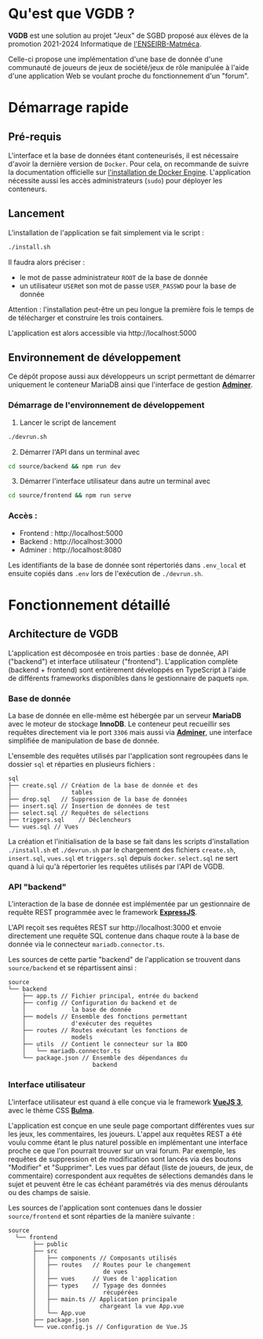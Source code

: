 # Qu'est que VGDB ?
**VGDB** est une solution au projet "Jeux" de SGBD proposé aux élèves de la promotion 2021-2024 Informatique de [l'ENSEIRB-Matméca](https://enseirb-matmeca.bordeaux-inp.fr/fr/informatique). 

Celle-ci propose une implémentation d'une base de donnée d'une communauté de joueurs de jeux de société/jeux de rôle manipulée à l'aide d'une application Web se voulant proche du fonctionnement d'un "forum".
# Démarrage rapide
## Pré-requis
L'interface et la base de données étant conteneurisés, il est nécessaire d'avoir la dernière version de `Docker`. Pour cela, on recommande de suivre la documentation officielle sur [l'installation de Docker Engine](https://docs.docker.com/engine/install/). L'application nécessite aussi les accès administrateurs (`sudo`) pour déployer les conteneurs.

## Lancement
L'installation de l'application se fait simplement via le script :
```sh
./install.sh
```
Il faudra alors préciser :
- le mot de passe administrateur `ROOT` de la base de donnée
- un utilisateur `USER`et son mot de passe `USER_PASSWD` pour la base de donnée

Attention : l'installation peut-être un peu longue la première fois le temps de de télécharger et construire les trois containers.

L'application est alors accessible via http://localhost:5000

## Environnement de développement
Ce dépôt propose aussi aux développeurs un script permettant de démarrer uniquement le conteneur MariaDB ainsi que l'interface de gestion [**Adminer**](https://www.adminer.org). 

### Démarrage de l'environnement de développement
1. Lancer le script de lancement 
```sh
./devrun.sh
```
2. Démarrer l'API dans un terminal avec
```sh
cd source/backend && npm run dev
```
3. Démarrer l'interface utilisateur dans autre un terminal avec
```sh
cd source/frontend && npm run serve
```

### Accès :
- Frontend : http://localhost:5000
- Backend : http://localhost:3000
- Adminer : http://localhost:8080

Les identifiants de la base de donnée sont répertoriés dans `.env_local` et ensuite copiés dans `.env` lors de l'exécution de `./devrun.sh`.

# Fonctionnement détaillé
## Architecture de VGDB
L'application est décomposée en trois parties : base de donnée, API ("backend") et interface utilisateur ("frontend"). L'application complète (backend + frontend) sont entièrement développés en TypeScript à l'aide de différents frameworks disponibles dans le gestionnaire de paquets `npm`.

### Base de donnée
La base de donnée en elle-même est hébergée par un serveur **MariaDB** avec le moteur de stockage **InnoDB**. Le conteneur peut recueillir ses requêtes directement via le port `3306` mais aussi via [**Adminer**](https://www.adminer.org/), une interface simplifiée de manipulation de base de donnée.

L'ensemble des requêtes utilisés par l'application sont regroupées dans le dossier `sql` et réparties en plusieurs fichiers :
```
sql
├── create.sql // Création de la base de donnée et des 
│                 tables
├── drop.sql   // Suppression de la base de données
├── insert.sql // Insertion de données de test
├── select.sql // Requêtes de sélections
├── triggers.sql    // Déclencheurs 
└── vues.sql // Vues
```
La création et l'initialisation de la base se fait dans les scripts d'installation `./install.sh` et `./devrun.sh` par le chargement des fichiers `create.sh`, `insert.sql`, `vues.sql` et `triggers.sql` depuis `docker`. `select.sql` ne sert quand à lui qu'à répertorier les requêtes utilisés par l'API de VGDB.

### API "backend"
L'interaction de la base de donnée est implémentée par un gestionnaire de requête REST programmée avec le framework [**ExpressJS**](https://expressjs.com/).

L'API reçoit ses requêtes REST sur http://localhost:3000 et envoie directement une requête SQL contenue dans chaque route à la base de donnée via le connecteur `mariadb.connector.ts`.

Les sources de cette partie "backend" de l'application se trouvent dans `source/backend` et se répartissent ainsi :
```
source
└── backend
    ├── app.ts // Fichier principal, entrée du backend
    ├── config // Configuration du backend et de     
    │             la base de donnée
    ├── models // Ensemble des fonctions permettant  
    │             d'exécuter des requêtes
    ├── routes // Routes exécutant les fonctions de   
    │             models
    ├── utils  // Contient le connecteur sur la BDD
    │   └── mariadb.connector.ts
    └── package.json // Ensemble des dépendances du 
                        backend 
```

### Interface utilisateur
L'interface utilisateur est quand à elle conçue via le framework [**VueJS 3**](https://vuejs.org), avec le thème CSS [**Bulma**](https://bulma.io). 

L'application est conçue en une seule page comportant différentes vues sur les jeux, les commentaires, les joueurs. L'appel aux requêtes REST a été voulu comme étant le plus naturel possible en implémentant une interface proche ce que l'on pourrait trouver sur un vrai forum. Par exemple, les requêtes de suppression et de modification sont lancés via des boutons "Modifier" et "Supprimer". Les vues par défaut (liste de joueurs, de jeux, de commentaire) correspondent aux requêtes de sélections demandés dans le sujet et peuvent être le cas échéant paramétrés via des menus déroulants ou des champs de saisie.

Les sources de l'application sont contenues dans le dossier `source/frontend` et sont réparties de la manière suivante :
```
source
  └── frontend
       ├── public
       ├── src
       │   ├── components // Composants utilisés
       │   ├── routes   // Routes pour le changement 
       │   │               de vues
       │   ├── vues     // Vues de l'application
       │   ├── types    // Typage des données       
       │   │               récupérées
       │   ├── main.ts // Application principale      
       │   │              chargeant la vue App.vue
       │   └── App.vue
       ├── package.json
       └── vue.config.js // Configuration de Vue.JS
```
